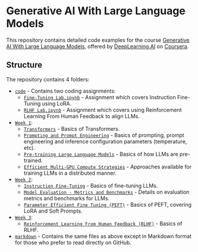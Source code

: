 # Generative AI With Large Language Models

This repository contains detailed code examples for the course [Generative AI With Large Language Models](https://www.coursera.org/learn/generative-ai-with-llms), offered by [DeepLearning.AI](https://www.deeplearning.ai/) on [Coursera](https://www.coursera.org/).

## Structure

The repository contains 4 folders:

- [`code`](./code) - Contains two coding assignments:
  - [`Fine-Tuning Lab.ipynb`](./code/Fine-Tuning%20Lab.ipynb) - Assignment which covers Instruction Fine-Tuning using LoRA.
  - [`RLHF Lab.ipynb`](./code/RLHF%20Lab.ipynb) - Assignment which covers using Reinforcement Learning From Human Feedback to align LLMs.
- [`Week 1`](./Week%201/):
  - [`Transformers`](./Week%201/Transformers.pdf) - Basics of Transformers.
  - [`Prompting and Prompt Engineering`](./Week%201/Prompting%20and%20Prompt%20Engineering.pdf) - Basics of prompting, prompt engineering and inference configuration parameters (temperature, etc).
  - [`Pre-training Large Language Models`](./Week%201/Pre-training%20Large%20Language%20Models.pdf) - Basics of how LLMs are pre-trained.
  - [`Efficient Multi-GPU Compute Strategies`](./Week%201/Efficient%20Multi-GPU%20Compute%20Strategies.pdf) - Approaches available for training LLMs in a distributed manner.
- [`Week 2`](./Week%202):
  - [`Instruction Fine-Tuning`](./Week%202/Instruction%20Fine-Tuning.pdf) - Basics of fine-tuning LLMs.
  - [`Model Evaluation - Metrics and Benchmarks`](./Week%202/Model%20Evaluation%20-%20Metrics%20and%20Benchmarks.pdf) - Details on evaluation metrics and benchmarks for LLMs.
  - [`Parameter Efficient Fine Tuning (PEFT)`](./Week%202/Parameter%20Efficient%20Fine-Tuning%20(PEFT).pdf) - Basics of PEFT, covering LoRA and Soft Prompts.
- [`Week 3`](./Week%203):
  - [`Reinforcement Learning From Human Feedback (RLHF)`](./Week%203/Reinforcement%20Learning%20From%20Human%20Feedback%20(RLHF).pdf) - Basics of RLHF.
- [`markdown`](./markdown/) - Contains the same files as above except in Markdown format for those who prefer to read directly on GitHub.
